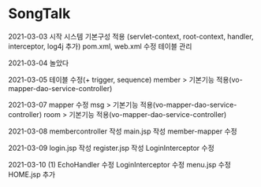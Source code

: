 # SongTalk
 2021-03-03 시작
   시스템 기본구성 적용 (servlet-context, root-context, handler, interceptor, log4j 추가)
            pom.xml, web.xml 수정
   테이블 관리

2021-03-04
   놀았다
   
2021-03-05
   테이블 수정(+ trigger, sequence)
   member > 기본기능 적용(vo-mapper-dao-service-controller)
   
2021-03-07
   mapper 수정
   msg > 기본기능 적용(vo-mapper-dao-service-controller)
   room > 기본기능 적용(vo-mapper-dao-service-controller)

2021-03-08
   membercontroller 작성
   main.jsp 작성
   member-mapper 수정
   
2021-03-09
   login.jsp 작성
   register.jsp 작성
   LoginInterceptor 수정
   
2021-03-10 (1)
    EchoHandler 수정 
    LoginInterceptor 수정 
    menu.jsp 수정 
    HOME.jsp 추가

